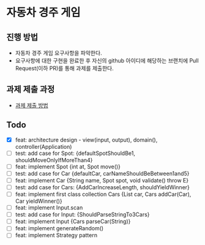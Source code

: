 # 자동차 경주 게임

## 진행 방법

* 자동차 경주 게임 요구사항을 파악한다.
* 요구사항에 대한 구현을 완료한 후 자신의 github 아이디에 해당하는 브랜치에 Pull Request(이하 PR)를 통해 과제를 제출한다.

## 과제 제출 과정

* [과제 제출 방법](https://github.com/next-step/nextstep-docs/tree/master/precourse)

## Todo

- [x] feat: architecture design - view(input, output), domain(), controller(Application)
- [ ] test: add case for Spot: {defaultSpotShouldBe1, shouldMoveOnlyIfMoreThan4}
- [ ] feat: implement Spot {int at, Spot move()}
- [ ] test: add case for Car {defaultCar, carNameShouldBeBetween1and5}
- [ ] feat: implement Car {String name, Spot spot, void validate() throw E}
- [ ] test: add case for Cars: {AddCarIncreaseLength, shouldYieldWinner}
- [ ] feat: implement first class collection Cars {List<Car> car, Cars addCar(Car), Car yieldWinner()}
- [ ] feat: implement Input.scan
- [ ] test: add case for Input: {ShouldParseStringTo3Cars}
- [ ] feat: implement Input {Cars parseCar(String)}
- [ ] feat: implement generateRandom()
- [ ] feat: implement Strategy pattern
